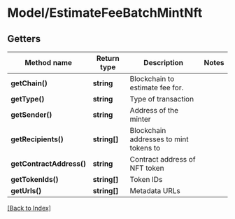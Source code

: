 # Model/EstimateFeeBatchMintNft

## Getters

Method name | Return type | Description | Notes
------------ | ------------- | ------------- | -------------
**getChain()** | **string** | Blockchain to estimate fee for. |
**getType()** | **string** | Type of transaction |
**getSender()** | **string** | Address of the minter |
**getRecipients()** | **string[]** | Blockchain addresses to mint tokens to |
**getContractAddress()** | **string** | Contract address of NFT token |
**getTokenIds()** | **string[]** | Token IDs |
**getUrls()** | **string[]** | Metadata URLs |

[[Back to Index]](../index.md)
